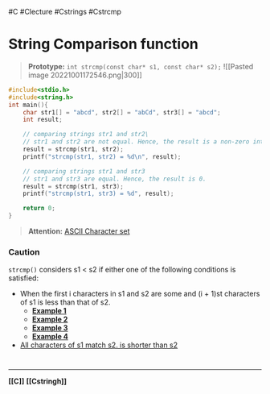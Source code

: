 #C #Clecture #Cstrings #Cstrcmp
# String Comparison function
 > **Prototype:** `int strcmp(const char* s1, const char* s2);`
> ![[Pasted image 20221001172546.png|300]]
```C
#include<stdio.h>
#include<string.h>
int main(){
    char str1[] = "abcd", str2[] = "abCd", str3[] = "abcd";
    int result;

    // comparing strings str1 and str2\
    // str1 and str2 are not equal. Hence, the result is a non-zero integer.
    result = strcmp(str1, str2);
    printf("strcmp(str1, str2) = %d\n", result);

    // comparing strings str1 and str3
    // str1 and str3 are equal. Hence, the result is 0.
    result = strcmp(str1, str3);
    printf("strcmp(str1, str3) = %d", result);

    return 0;
}
```
> **Attention:** [ASCII Character set](ASCIICODES.md)

### Caution
`strcmp()` considers s1 < s2 if either one of the following conditions is satisfied:
- When the first i characters in s1 and s2 are some and (i + 1)st characters of s1 is less than that of s2.
	- **[Example 1](CSTRCMPex1.md)**
	- **[Example 2](CSTRCMPex2.md)**
	- **[Example 3](CSTRCMPex3.md)**
	- **[Example 4](CSTRCMPex4.md)**
- [All characters of s1 match s2. is shorter than s2](CSTRCMPex5.md)

# 
---
**[[C]]**
**[[Cstringh]]**